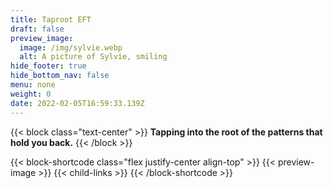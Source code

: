 ```yaml
---
title: Taproot EFT
draft: false
preview_image:
  image: /img/sylvie.webp
  alt: A picture of Sylvie, smiling
hide_footer: true
hide_bottom_nav: false
menu: none
weight: 0
date: 2022-02-05T16:59:33.139Z
---
```

{{< block class="text-center" >}}
**Tapping into the root of the patterns that hold you back.**
{{< /block >}}

{{< block-shortcode class="flex justify-center align-top" >}}
{{< preview-image >}}
{{< child-links >}}
{{< /block-shortcode >}}




